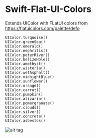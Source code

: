 # Swift-Flat-UI-Colors

Extends UIColor with FLatUI colors from https://flatuicolors.com/palette/defo
```
UIColor.turquoise()
UIColor.greenSea()
UIColor.emerald()
UIColor.nephritis()
UIColor.peterRiver()
UIColor.belizeHole()
UIColor.amethyst()
UIColor.wisteria()
UIColor.wetAsphalt()
UIColor.midnightBlue()
UIColor.sunflower()
UIColor.orange()
UIColor.carrot()
UIColor.pumpkin()
UIColor.alizarin()
UIColor.pomergranate()
UIColor.clouds()
UIColor.silver()
UIColor.concrete()
UIColor.asbestos()
```

![alt tag](https://raw.githubusercontent.com/briznad/Swift-Flat-UI-Colors/master/Flat_UI_Palette.png)
